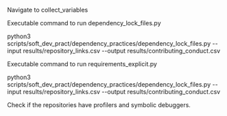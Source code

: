 

Navigate to collect_variables


Executable command to run dependency_lock_files.py 

python3 scripts/soft_dev_pract/dependency_practices/dependency_lock_files.py  --input results/repository_links.csv --output results/contributing_conduct.csv

Executable command to run requirements_explicit.py 

python3 scripts/soft_dev_pract/dependency_practices/dependency_lock_files.py  --input results/repository_links.csv --output results/contributing_conduct.csv



Check if the repositories have profilers and symbolic debuggers. 